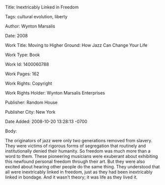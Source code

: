Title:  Inextricably Linked in Freedom

Tags:   cultural evolution, liberty

Author: Wynton Marsalis

Date:   2008

Work Title: Moving to Higher Ground: How Jazz Can Change Your Life

Work Type: Book

Work Id: 1400060788

Work Pages: 162

Work Rights: Copyright

Work Rights Holder: Wynton Marsalis Enterprises

Publisher: Random House

Publisher City: New York

Date Added: 2008-10-20 13:28:13 -0700

Body: 

The originators of jazz were only two generations removed from slavery. They were victims of rigorous forms of segregation that routinely and institutionally denied their humanity. So freedom was much more than a word to them. These pioneering musicians were exuberant about exhibiting this newfound personal freedom through their art. But they were also excited about hearing other people do the same thing. They understood that all were inextricably linked in freedom, just as they had been inextricably linked in bondage. And it wasn't theory; it was life as they lived it.

